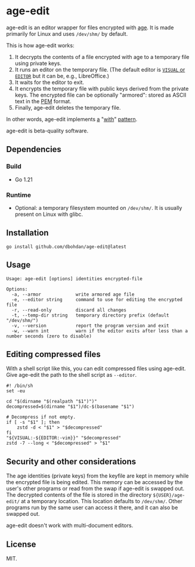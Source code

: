 # age-edit

age-edit is an editor wrapper for files encrypted with [age](https://github.com/FiloSottile/age).
It is made primarily for Linux and uses `/dev/shm/` by default.

This is how age-edit works:

1. It decrypts the contents of a file encrypted with age to a temporary file using private keys.
2. It runs an editor on the temporary file.
  (The default editor is [`VISUAL` or `EDITOR`](https://unix.stackexchange.com/questions/4859/visual-vs-editor-what-s-the-difference) but it can be, e.g., LibreOffice.)
3. It waits for the editor to exit.
4. It encrypts the temporary file with public keys derived from the private keys.
   The encrypted file can be optionally "armored": stored as ASCII text in the [PEM](https://en.wikipedia.org/wiki/Privacy-Enhanced_Mail) format.
5. Finally, age-edit deletes the temporary file.

In other words, age-edit implements
[a](https://wiki.tcl-lang.org/39218)
"[with](https://www.python.org/dev/peps/pep-0343/)"
[pattern](https://clojuredocs.org/clojure.core/with-open).

age-edit is beta-quality software.

## Dependencies

### Build

- Go 1.21

### Runtime

- Optional: a temporary filesystem mounted on `/dev/shm/`.
  It is usually present on Linux with glibc.

## Installation

```shell
go install github.com/dbohdan/age-edit@latest
```

## Usage

```
Usage: age-edit [options] identities encrypted-file

Options:
  -a, --armor             write armored age file
  -e, --editor string     command to use for editing the encrypted file
  -r, --read-only         discard all changes
  -t, --temp-dir string   temporary directory prefix (default "/dev/shm/")
  -v, --version           report the program version and exit
  -w, --warn int          warn if the editor exits after less than a number seconds (zero to disable)
```

## Editing compressed files

With a shell script like this, you can edit compressed files using age-edit.
Give age-edit the path to the shell script as `--editor`.

```shell
#! /bin/sh
set -eu

cd "$(dirname "$(realpath "$1")")"
decompressed=$(dirname "$1")/dc-$(basename "$1")

# Decompress if not empty.
if [ -s "$1" ]; then
    zstd -d < "$1" > "$decompressed"
fi
"${VISUAL:-${EDITOR:-vim}}" "$decompressed"
zstd -7 --long < "$decompressed" > "$1"
```

## Security and other considerations

The age identities (private keys) from the keyfile are kept in memory while the encrypted file is being edited.
This memory can be accessed by the user's other programs or read from the swap if age-edit is swapped out.
The decrypted contents of the file is stored in the directory `${USER}/age-edit/` at a temporary location.
This location defaults to `/dev/shm/`.
Other programs run by the same user can access it there, and it can also be swapped out.

age-edit doesn't work with multi-document editors.

## License

MIT.
